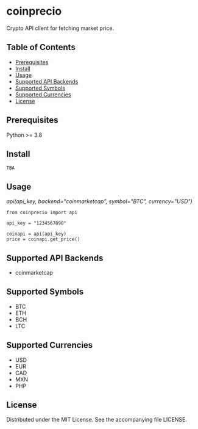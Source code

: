 # coinprecio

Crypto API client for fetching market price.

## Table of Contents

- [Prerequisites](#prerequisites)
- [Install](#install)
- [Usage](#usage)
- [Supported API Backends](#supported-api-backends)
- [Supported Symbols](#supported-symbols)
- [Supported Currencies](#supported-currencies)
- [License](#license)

## <div id="prerequisites">Prerequisites</div>

Python >= 3.8

## <div id="install">Install</div>

```
TBA
```

## <div id="usage">Usage</div>

*api(api_key, backend="coinmarketcap", symbol="BTC", currency="USD")*

```
from coinprecio import api

api_key = "1234567890"

coinapi = api(api_key)
price = coinapi.get_price()
```

## <div id="supported-api-backends">Supported API Backends</div>

* coinmarketcap

## <div id="supported-symbols">Supported Symbols</div>

* BTC
* ETH
* BCH
* LTC

## <div id="supported-currencies">Supported Currencies</div>

* USD
* EUR
* CAD
* MXN
* PHP

## <div id="license">License</div>

Distributed under the MIT License. See the accompanying file LICENSE.
